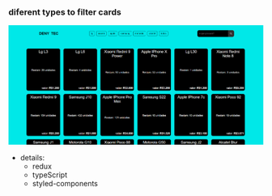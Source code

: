 ### diferent types to filter cards

<div align="center">
    <img src="./public/image-project.png" width="800px" />
</div>

- details:
    - redux
    - typeScript
    - styled-components